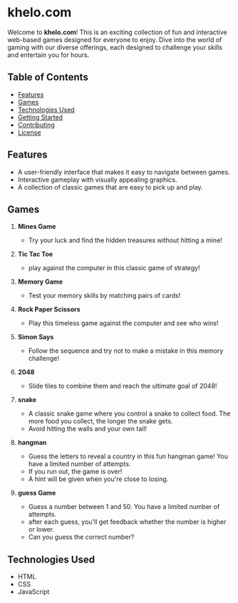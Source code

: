 # khelo.com

Welcome to **khelo.com**! This is an exciting collection of fun and interactive web-based games designed for everyone to enjoy. Dive into the world of gaming with our diverse offerings, each designed to challenge your skills and entertain you for hours.

## Table of Contents

- [Features](#features)
- [Games](#games)
- [Technologies Used](#technologies-used)
- [Getting Started](#getting-started)
- [Contributing](#contributing)
- [License](#license)

## Features

- A user-friendly interface that makes it easy to navigate between games.
- Interactive gameplay with visually appealing graphics.
- A collection of classic games that are easy to pick up and play.

## Games

1. **Mines Game**
   - Try your luck and find the hidden treasures without hitting a mine!

2. **Tic Tac Toe**
   - play against the computer in this classic game of strategy!

3. **Memory Game**
   - Test your memory skills by matching pairs of cards!

4. **Rock Paper Scissors**
   - Play this timeless game against the computer and see who wins!

5. **Simon Says**
   - Follow the sequence and try not to make a mistake in this memory challenge!
     
6. **2048**
   - Slide tiles to combine them and reach the ultimate goal of 2048!
7. **snake**
   - A classic snake game where you control a snake to collect food. The more food you collect, the longer the snake gets.
   - Avoid hitting the walls and your own tail!
     
8. **hangman**
   - Guess the letters to reveal a country in this fun hangman game! You have a limited number of attempts.
   -  If you run out, the game is over!
   -  A hint will be given when you're close to losing.
     
9. **guess Game**
    - Guess a number between 1 and 50. You have a limited number of attempts.
    - after each guess, you'll get feedback whether the number is higher or lower.
    - Can you guess the correct number?

## Technologies Used

- HTML
- CSS
- JavaScript
